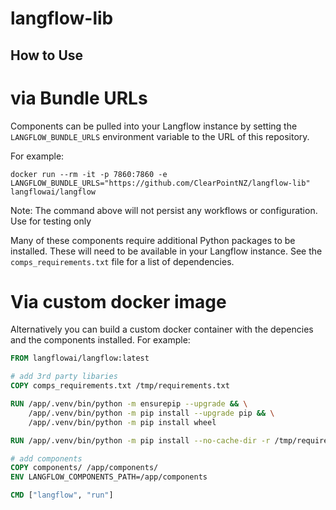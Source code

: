 # langflow-lib

## How to Use

# via Bundle URLs
Components can be pulled into your Langflow instance by setting the `LANGFLOW_BUNDLE_URLS` environment variable to the URL of this repository.

For example:
```
docker run --rm -it -p 7860:7860 -e LANGFLOW_BUNDLE_URLS="https://github.com/ClearPointNZ/langflow-lib" langflowai/langflow
```
Note: The command above will not persist any workflows or configuration. Use for testing only

Many of these components require additional Python packages to be installed. These will need to be available in your Langflow instance. See the `comps_requirements.txt` file for a list of dependencies.

# Via custom docker image
Alternatively you can build a custom docker container with the depencies and the components installed. For example:

``` dockerfile
FROM langflowai/langflow:latest

# add 3rd party libaries
COPY comps_requirements.txt /tmp/requirements.txt

RUN /app/.venv/bin/python -m ensurepip --upgrade && \
    /app/.venv/bin/python -m pip install --upgrade pip && \
    /app/.venv/bin/python -m pip install wheel 

RUN /app/.venv/bin/python -m pip install --no-cache-dir -r /tmp/requirements.txt

# add components
COPY components/ /app/components/
ENV LANGFLOW_COMPONENTS_PATH=/app/components

CMD ["langflow", "run"]
```